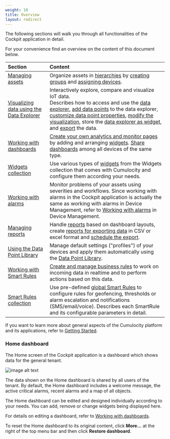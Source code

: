 ```yaml
---
weight: 10
title: Overview
layout: redirect
---
```


The following sections will walk you through all functionalities of the Cockpit application in detail.

For your convenience find an overview on the content of this document below.

|Section|Content|
|:---|:---|
|[Managing assets](#managing-assets)|Organize assets in [hierarchies](#hierarchies) by [creating groups](#creating-groups) and [assigning devices](#assigning-devices).
|[Visualizing data using the Data Explorer](#data-explorer)|Interactively explore, compare and visualize IoT data. <br> Describes how to access and use the [data explorer](#data-explorer), [add data points](#add-data-points) to the data explorer, [customize data point properties](#customize-data-points), [modify the visualization](#change-visualization), store the [data explorer as widget](#create-widget), and [export](#export-data) the data. 
|[Working with dashboards](#dashboards)|[Create your own analytics and monitor pages](#creating-dashboards) by adding and arranging [widgets](#adding-widgets). [Share dashboards](#sharing-dashboards) among all devices of the same type. 
|[Widgets collection](#widgets)|Use various types of [widgets](#widgets) from the Widgets collection that comes with Cumulocity and configure them according your needs.
|[Working with alarms](/users-guide/device-management/#alarm-monitoring)|Monitor problems of your assets using severities and workflows. Since working with alarms in the Cockpit application is actually the same as working with alarms in Device Management, refer to [Working with alarms](/users-guide/device-management/#alarm-monitoring) in Device Management. 
|[Managing reports](#reports)|Handle [reports](#reports) based on dashboard layouts, create [reports for exporting data](#export) in CSV or excel format and [schedule the export](#schedule-export). 
|[Using the Data Point Library](#data-point-library)|Manage default settings ("profiles") of your devices and apply them automatically using the [Data Point Library](#data-point-library).
|[Working with Smart Rules](#smart-rules)|[Create and manage business rules](#create-rules) to work on incoming data in realtime and to perform actions based on this data.
|[Smart Rules collection](#smart-rules-collection)|Use pre-defined [global Smart Rules](#smart-rules-collection) to configure rules for geofencing, thresholds or alarm escalation and notifications (SMS/email/voice). Describes each SmartRule and its configurable parameters in detail.


If you want to learn more about general aspects of the Cumulocity platform and its applications, refer to [Getting Started](/users-guide/overview).

### <a name="home"></a>Home dashboard

The Home screen of the Cockpit application is a dashboard which shows data for the general tenant.

![image alt text](/images/users-guide/cockpit/cockpit-home-screen.png)

The data shown on the Home dashboard is shared by all users of the tenant. By default, the Home dashboard includes a welcome message, the active critical alarms, recent alarms and a map of all objects.

The Home dashboard can be edited and designed individually according to your needs. You can add, remove or change widgets being displayed here. 

For details on editing a dashboard, refer to [Working with dashboards](#dashboards).

To reset the Home dashboard to its original content, click **More...** at the right of the top menu bar and then click **Restore dashboard**.